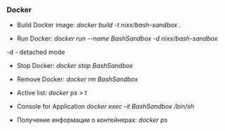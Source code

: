 ### Docker
 - Build Docker image: 
_docker build -t nixx/bash-sandbox ._

 - Run Docker:
_docker run --name BashSandbox -d nixx/bash-sandbox_

-d - detached mode 

 - Stop Docker:
_docker stop BashSandbox_

 - Remove Docker:
_docker rm BashSandbox_

 - Active list:
_docker ps > t_

 - Console for Application
_docker exec -it BashSandbox /bin/sh_

- Получение информации о контейнерах: _docker ps_


